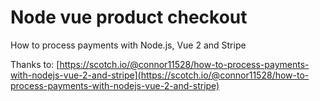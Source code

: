 # Node vue product checkout
How to process payments with Node.js, Vue 2 and Stripe

Thanks to:
[https://scotch.io/@connor11528/how-to-process-payments-with-nodejs-vue-2-and-stripe](https://scotch.io/@connor11528/how-to-process-payments-with-nodejs-vue-2-and-stripe)
